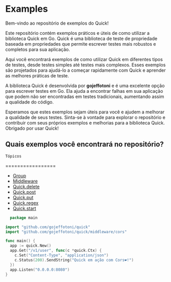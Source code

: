 # Examples

Bem-vindo ao repositório de exemplos do Quick!

Este repositório contém exemplos práticos e úteis de como utilizar a biblioteca Quick em Go. Quick é uma biblioteca de teste de propriedade baseada em propriedades que permite escrever testes mais robustos e completos para sua aplicação.

Aqui você encontrará exemplos de como utilizar Quick em diferentes tipos de testes, desde testes simples até testes mais complexos. Esses exemplos são projetados para ajudá-lo a começar rapidamente com Quick e aprender as melhores práticas de teste.

A biblioteca Quick é desenvolvida por **gojeffotoni** e é uma excelente opção para escrever testes em Go. Ela ajuda a encontrar falhas em sua aplicação que podem não ser encontradas em testes tradicionais, aumentando assim a qualidade do código.

Esperamos que estes exemplos sejam úteis para você e ajudem a melhorar a qualidade de seus testes. Sinta-se à vontade para explorar o repositório e contribuir com seus próprios exemplos e melhorias para a biblioteca Quick. Obrigado por usar Quick!

## Quais exemplos você encontrará no repositório?

    Tópicos
=================

  * [Group](/group/)
  * [Middleware](/middleware/)
  * [Quick.delete](quick.delete/)
  * [Quick.post](quick.post/)
  * [Quick.put](quick.put/)
  * [Quick.regex](quick.regex/)
  * [Quick.start](quick.start/)

```go
  package main

import "github.com/gojeffotoni/quick"
import "github.com/gojeffotoni/quick/middleware/cors"

func main() {
  app := quick.New()
  app.Get("/v1/user", func(c *quick.Ctx) {
    c.Set("Content-Type", "application/json")
    c.Status(200).SendString("Quick em ação com Cors❤️!")
  })
  app.Listen("0.0.0.0:8080")
}

```
